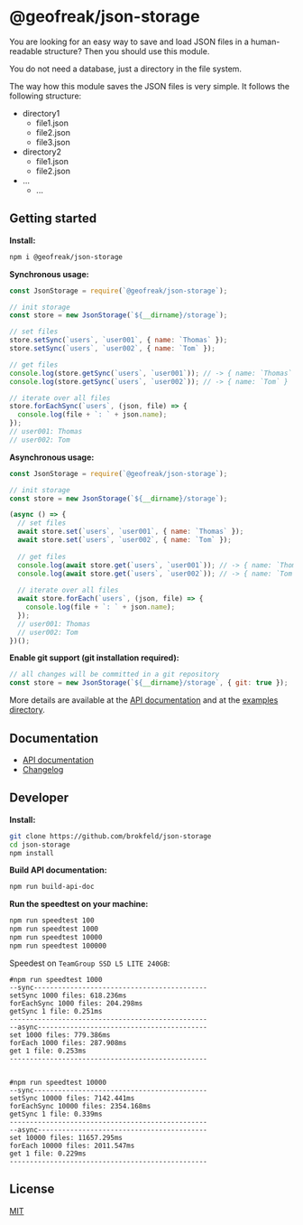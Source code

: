 # @geofreak/json-storage

You are looking for an easy way to save and load JSON files in a human-readable structure?
Then you should use this module.

You do not need a database, just a directory in the file system.

The way how this module saves the JSON files is very simple.
It follows the following structure:

* directory1
  * file1.json
  * file2.json
  * file3.json
* directory2
  * file1.json
  * file2.json
* ...
  * ...

## Getting started

**Install:**

```bash
npm i @geofreak/json-storage
```

**Synchronous usage:**

```js
const JsonStorage = require(`@geofreak/json-storage`);

// init storage
const store = new JsonStorage(`${__dirname}/storage`);

// set files
store.setSync(`users`, `user001`, { name: `Thomas` });
store.setSync(`users`, `user002`, { name: `Tom` });

// get files
console.log(store.getSync(`users`, `user001`)); // -> { name: `Thomas` }
console.log(store.getSync(`users`, `user002`)); // -> { name: `Tom` }

// iterate over all files
store.forEachSync(`users`, (json, file) => {
  console.log(file + `: ` + json.name);
});
// user001: Thomas
// user002: Tom
```

**Asynchronous usage:**

```js
const JsonStorage = require(`@geofreak/json-storage`);

// init storage
const store = new JsonStorage(`${__dirname}/storage`);

(async () => {
  // set files
  await store.set(`users`, `user001`, { name: `Thomas` });
  await store.set(`users`, `user002`, { name: `Tom` });
  
  // get files
  console.log(await store.get(`users`, `user001`)); // -> { name: `Thomas` }
  console.log(await store.get(`users`, `user002`)); // -> { name: `Tom` }
  
  // iterate over all files
  await store.forEach(`users`, (json, file) => {
    console.log(file + `: ` + json.name);
  });
  // user001: Thomas
  // user002: Tom
})();
```

**Enable git support (git installation required):**

```js
// all changes will be committed in a git repository
const store = new JsonStorage(`${__dirname}/storage`, { git: true });
```

More details are available at the [API documentation](https://brokfeld.github.io/json-storage/docs/api/index.html) and at the [examples directory](https://github.com/brokfeld/json-storage/tree/master/examples).

## Documentation

* [API documentation](https://brokfeld.github.io/json-storage/docs/api/index.html)
* [Changelog](https://github.com/brokfeld/json-storage/blob/master/docs/changelog/index.md)

## Developer

**Install:**

```bash
git clone https://github.com/brokfeld/json-storage
cd json-storage
npm install
```

**Build API documentation:**

```bash
npm run build-api-doc
```

**Run the speedtest on your machine:**

```bash
npm run speedtest 100
npm run speedtest 1000
npm run speedtest 10000
npm run speedtest 100000
```

Speedest on  `TeamGroup SSD L5 LITE 240GB`:

```plain
#npm run speedtest 1000
--sync-------------------------------------------
setSync 1000 files: 618.236ms
forEachSync 1000 files: 204.298ms
getSync 1 file: 0.251ms
-------------------------------------------------
--async------------------------------------------
set 1000 files: 779.386ms
forEach 1000 files: 287.908ms
get 1 file: 0.253ms
-------------------------------------------------


#npm run speedtest 10000
--sync-------------------------------------------
setSync 10000 files: 7142.441ms
forEachSync 10000 files: 2354.168ms
getSync 1 file: 0.339ms
-------------------------------------------------
--async------------------------------------------
set 10000 files: 11657.295ms
forEach 10000 files: 2011.547ms
get 1 file: 0.229ms
-------------------------------------------------
```

## License

[MIT](https://github.com/brokfeld/json-storage/blob/master/LICENSE)
